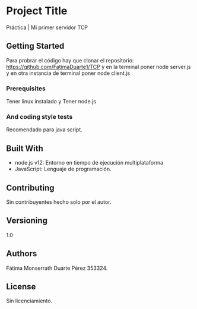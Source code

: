 # Project Title

Práctica | Mi primer servidor TCP

## Getting Started

Para probrar el código hay que clonar el repositorio: 
https://github.com/FatimaDuarte1/TCP y en la terminal poner node server.js y en otra instancia de terminal poner node client.js

### Prerequisites

Tener linux instalado y Tener node.js 

### And coding style tests
Recomendado para java script.

## Built With

* node.js v12: Entorno en tiempo de ejecución multiplataforma
* JavaScript: Lenguaje de programación.

## Contributing

Sin contribuyentes hecho solo por el autor.

## Versioning

1.0

## Authors

Fátima Monserrath Duarte Pérez 353324.

## License

Sin licenciamiento.

